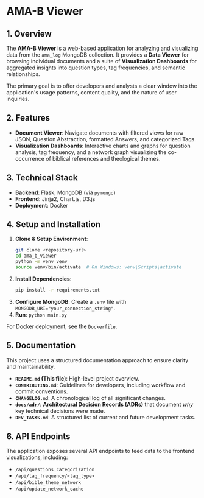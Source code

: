 # AMA-B Viewer

## 1. Overview

The **AMA-B Viewer** is a web-based application for analyzing and visualizing data from the `ama_log` MongoDB collection. It provides a **Data Viewer** for browsing individual documents and a suite of **Visualization Dashboards** for aggregated insights into question types, tag frequencies, and semantic relationships.

The primary goal is to offer developers and analysts a clear window into the application's usage patterns, content quality, and the nature of user inquiries.

## 2. Features

*   **Document Viewer**: Navigate documents with filtered views for raw JSON, Question Abstraction, formatted Answers, and categorized Tags.
*   **Visualization Dashboards**: Interactive charts and graphs for question analysis, tag frequency, and a network graph visualizing the co-occurrence of biblical references and theological themes.

## 3. Technical Stack

*   **Backend**: Flask, MongoDB (via `pymongo`)
*   **Frontend**: Jinja2, Chart.js, D3.js
*   **Deployment**: Docker

## 4. Setup and Installation

1.  **Clone & Setup Environment**:
    ```bash
    git clone <repository-url>
    cd ama_b_viewer
    python -m venv venv
    source venv/bin/activate  # On Windows: venv\Scripts\activate
    ```
2.  **Install Dependencies**:
    ```bash
    pip install -r requirements.txt
    ```
3.  **Configure MongoDB**: Create a `.env` file with `MONGODB_URI="your_connection_string"`.
4.  **Run**: `python main.py`

For Docker deployment, see the `Dockerfile`.

## 5. Documentation

This project uses a structured documentation approach to ensure clarity and maintainability. 

*   **`README.md` (This file)**: High-level project overview.
*   **`CONTRIBUTING.md`**: Guidelines for developers, including workflow and commit conventions.
*   **`CHANGELOG.md`**: A chronological log of all significant changes.
*   **`docs/adr/`**: **Architectural Decision Records (ADRs)** that document *why* key technical decisions were made.
*   **`DEV_TASKS.md`**: A structured list of current and future development tasks.

## 6. API Endpoints

The application exposes several API endpoints to feed data to the frontend visualizations, including:

*   `/api/questions_categorization`
*   `/api/tag_frequency/<tag_type>`
*   `/api/bible_theme_network`
*   `/api/update_network_cache`
